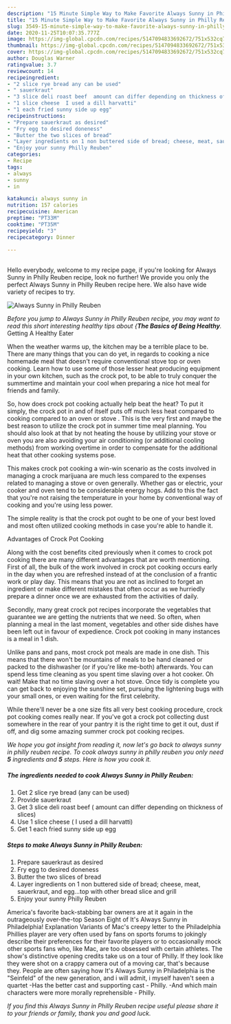 ```yaml
---
description: "15 Minute Simple Way to Make Favorite Always Sunny in Philly Reuben"
title: "15 Minute Simple Way to Make Favorite Always Sunny in Philly Reuben"
slug: 3549-15-minute-simple-way-to-make-favorite-always-sunny-in-philly-reuben
date: 2020-11-25T10:07:35.777Z
image: https://img-global.cpcdn.com/recipes/5147094833692672/751x532cq70/always-sunny-in-philly-reuben-recipe-main-photo.jpg
thumbnail: https://img-global.cpcdn.com/recipes/5147094833692672/751x532cq70/always-sunny-in-philly-reuben-recipe-main-photo.jpg
cover: https://img-global.cpcdn.com/recipes/5147094833692672/751x532cq70/always-sunny-in-philly-reuben-recipe-main-photo.jpg
author: Douglas Warner
ratingvalue: 3.7
reviewcount: 14
recipeingredient:
- "2 slice rye bread any can be used"
- " sauerkraut"
- "3 slice deli roast beef  amount can differ depending on thickness of slices"
- "1 slice cheese  I used a dill harvatti"
- "1 each fried sunny side up egg"
recipeinstructions:
- "Prepare sauerkraut as desired"
- "Fry egg to desired doneness"
- "Butter the two slices of bread"
- "Layer ingredients on 1 non buttered side of bread; cheese, meat, sauerkraut, and egg...top with other bread slice and grill"
- "Enjoy your sunny Philly Reuben"
categories:
- Recipe
tags:
- always
- sunny
- in

katakunci: always sunny in 
nutrition: 157 calories
recipecuisine: American
preptime: "PT33M"
cooktime: "PT35M"
recipeyield: "3"
recipecategory: Dinner

---
```

<br>
Hello everybody, welcome to my recipe page, if you're looking for Always Sunny in Philly Reuben recipe, look no further! We provide you only the perfect Always Sunny in Philly Reuben recipe here. We also have wide variety of recipes to try.
<br>


![Always Sunny in Philly Reuben](https://img-global.cpcdn.com/recipes/5147094833692672/751x532cq70/always-sunny-in-philly-reuben-recipe-main-photo.jpg)

<i>Before you jump to Always Sunny in Philly Reuben recipe, you may want to read this short interesting healthy tips about {<strong>The Basics of Being Healthy</strong>.</i>
Getting A Healthy Eater


When the weather warms up, the kitchen may be a terrible place to be. There are many things that you can do yet, in regards to cooking a nice homemade meal that doesn't require conventional stove top or oven cooking. Learn how to use some of those lesser heat producing equipment in your own kitchen, such as the crock pot, to be able to truly conquer the summertime and maintain your cool when preparing a nice hot meal for friends and family.

So, how does crock pot cooking actually help beat the heat? To put it simply, the crock pot in and of itself puts off much less heat compared to cooking compared to an oven or stove . This is the very first and maybe the best reason to utilize the crock pot in summer time meal planning. You should also look at that by not heating the house by utilizing your stove or oven you are also avoiding your air conditioning (or additional cooling methods) from working overtime in order to compensate for the additional heat that other cooking systems pose.

This makes crock pot cooking a win-win scenario as the costs involved in managing a crock marijuana are much less compared to the expenses related to managing a stove or oven generally. Whether gas or electric, your cooker and oven tend to be considerable energy hogs. Add to this the fact that you're not raising the temperature in your home by conventional way of cooking and you're using less power.

 The simple reality is that the crock pot ought to be one of your best loved and most often utilized cooking methods in case you're able to handle it.  

Advantages of Crock Pot Cooking

Along with the cost benefits cited previously when it comes to crock pot cooking there are many different advantages that are worth mentioning. First of all, the bulk of the work involved in crock pot cooking occurs early in the day when you are refreshed instead of at the conclusion of a frantic work or play day. This means that you are not as inclined to forget an ingredient or make different mistakes that often occur as we hurriedly prepare a dinner once we are exhausted from the activities of daily.

Secondly, many great crock pot recipes incorporate the vegetables that guarantee we are getting the nutrients that we need. So often, when planning a meal in the last moment, vegetables and other side dishes have been left out in favour of expedience. Crock pot cooking in many instances is a meal in 1 dish.

 Unlike pans and pans, most crock pot meals are made in one dish. This means that there won't be mountains of meals to be hand cleaned or packed to the dishwasher (or if you're like me-both) afterwards. You can spend less time cleaning as you spent time slaving over a hot cooker. Oh wait! Make that no time slaving over a hot stove. Once tidy is complete you can get back to enjoying the sunshine set, pursuing the lightening bugs with your small ones, or even waiting for the first celebrity.

While there'll never be a one size fits all very best cooking procedure, crock pot cooking comes really near. If you've got a crock pot collecting dust somewhere in the rear of your pantry it is the right time to get it out, dust if off, and dig some amazing summer crock pot cooking recipes.


<i>We hope you got insight from reading it, now let's go back to always sunny in philly reuben recipe. To cook always sunny in philly reuben you only need <strong>5</strong> ingredients and <strong>5</strong> steps. Here is how you cook it.
</i>

##### The ingredients needed to cook Always Sunny in Philly Reuben:

1. Get 2 slice rye bread (any can be used)
1. Provide  sauerkraut
1. Get 3 slice deli roast beef ( amount can differ depending on thickness of slices)
1. Use 1 slice cheese ( I used a dill harvatti)
1. Get 1 each fried sunny side up egg


##### Steps to make Always Sunny in Philly Reuben:

1. Prepare sauerkraut as desired
1. Fry egg to desired doneness
1. Butter the two slices of bread
1. Layer ingredients on 1 non buttered side of bread; cheese, meat, sauerkraut, and egg...top with other bread slice and grill
1. Enjoy your sunny Philly Reuben


America&#39;s favorite back-stabbing bar owners are at it again in the outrageously over-the-top Season Eight of It&#39;s Always Sunny in Philadelphia! Explanation Variants of Mac&#39;s creepy letter to the Philadelphia Phillies player are very often used by fans on sports forums to jokingly describe their preferences for their favorite players or to occasionally mock other sports fans who, like Mac, are too obsessed with certain athletes. The show&#39;s distinctive opening credits take us on a tour of Philly. If they look like they were shot on a crappy camera out of a moving car, that&#39;s because they. People are often saying how It&#39;s Always Sunny in Philadelphia is the &#34;Seinfeld&#34; of the new generation, and i will admit, i myself haven&#39;t seen a quartet -Has the better cast and supporting cast - Philly. -And which main characters were more morally reprehensible - Philly. 

<i>If you find this Always Sunny in Philly Reuben recipe useful please share it to your friends or family, thank you and good luck.</i>
